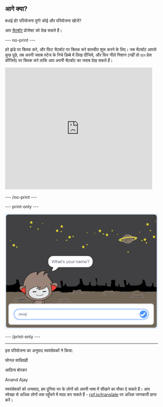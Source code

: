 ## आगे क्या?

बधाई हो! परियोजना पूर्ण! कोई और परियोजना खोजें?

आप [चैटबॉट](https://projects.raspberrypi.org/hi-IN/projects/chatbot?utm_source=pathway&utm_medium=whatnext&utm_campaign=projects) प्रोजेक्ट को देख सकते हैं।

--- no-print ---

हरे झंडे पर क्लिक करे, और फिट चैटबॉट पर क्लिक करे बातचीत शुरू करने के लिए। जब चैटबॉट आपसे कुछ पूछे, तब अपनी जवाब स्टेज के निचे डिब्बे में लिख दीजिये, और फिर नीले निशान (नहीं तो `एंटर` प्रेस कीजिये) पर क्लिक करे ताकि आप अपनी चैटबॉट का जवाब देख सकते हैं।

<div class="scratch-preview">
  <iframe allowtransparency="true" width="485" height="402" src="https://scratch.mit.edu/projects/embed/248864190/?autostart=false" 
  frameborder="0" scrolling="no"></iframe>
</div>

--- /no-print ---

--- print-only ---

![पूर्ण परियोजनाएं](images/chatbot-preview.png)

--- /print-only ---


***
इस परियोजना का अनुवाद स्वयंसेवकों ने किया:

सोनल सान्निग्रही

आदित्य बोरकर

Anand Ajay

स्वयंसेवकों को धन्यवाद, हम दुनिया भर के लोगों को अपनी भाषा में सीखने का मौका दे सकते हैं। आप स्वेच्छा से अधिक लोगों तक पहुँचने में मदद कर सकते हैं - [rpf.io/translate](https://rpf.io/translate) पर अधिक जानकारी प्राप्त करें।